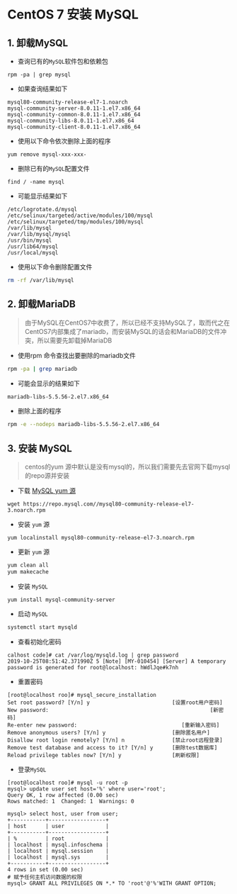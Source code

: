 # CentOS 7 安装 MySQL

## 1. 卸载MySQL

- 查询已有的`MySQL`软件包和依赖包

```shell
rpm -pa | grep mysql
```

- 如果查询结果如下

```shell
mysql80-community-release-el7-1.noarch
mysql-community-server-8.0.11-1.el7.x86_64
mysql-community-common-8.0.11-1.el7.x86_64
mysql-community-libs-8.0.11-1.el7.x86_64
mysql-community-client-8.0.11-1.el7.x86_64
```

- 使用以下命令依次删除上面的程序

```shell
yum remove mysql-xxx-xxx-
```

- 删除已有的`MySQL`配置文件

```shell
find / -name mysql
```

- 可能显示结果如下

```shell
/etc/logrotate.d/mysql
/etc/selinux/targeted/active/modules/100/mysql
/etc/selinux/targeted/tmp/modules/100/mysql
/var/lib/mysql
/var/lib/mysql/mysql
/usr/bin/mysql
/usr/lib64/mysql
/usr/local/mysql
```

- 使用以下命令删除配置文件

```sh
rm -rf /var/lib/mysql
```

## 2.  **卸载MariaDB** 

> 由于MySQL在CentOS7中收费了，所以已经不支持MySQL了，取而代之在CentOS7内部集成了mariadb，而安装MySQL的话会和MariaDB的文件冲突，所以需要先卸载掉MariaDB

-  使用rpm 命令查找出要删除的mariadb文件 

```sh
rpm -pa | grep mariadb
```

- 可能会显示的结果如下

```sh
mariadb-libs-5.5.56-2.el7.x86_64
```

- 删除上面的程序

```sh
rpm -e --nodeps mariadb-libs-5.5.56-2.el7.x86_64
```

## 3. 安装 MySQL

> centos的yum 源中默认是没有mysql的，所以我们需要先去官网下载mysql的repo源并安装

- 下载 [MySQL yum 源](https://dev.mysql.com/downloads/repo/yum/)

```shell
wget https://repo.mysql.com//mysql80-community-release-el7-3.noarch.rpm
```

- 安装 `yum` 源

```shell
yum localinstall mysql80-community-release-el7-3.noarch.rpm
```

- 更新 `yum` 源

```sh
yum clean all
yum makecache
```

- 安装 `MySQL`

```shell
yum install mysql-community-server
```

- 启动 `MySQL`

```sh
systemctl start mysqld
```

- 查看初始化密码

```shell
calhost code]# cat /var/log/mysqld.log | grep password
2019-10-25T08:51:42.371990Z 5 [Note] [MY-010454] [Server] A temporary password is generated for root@localhost: hWdlJqe#k7nh
```

- 重置密码

```shell
[root@localhost roo]# mysql_secure_installation
Set root password? [Y/n] y                          [设置root用户密码]
New password:                                                   [新密码]
Re-enter new password:                                 [重新输入密码]
Remove anonymous users? [Y/n] y                     [删除匿名用户]
Disallow root login remotely? [Y/n] n               [禁止root远程登录]
Remove test database and access to it? [Y/n] y      [删除test数据库]
Reload privilege tables now? [Y/n] y                [刷新权限]
```

- 登录`MySQL`

```mysql
[root@localhost roo]# mysql -u root -p
mysql> update user set host='%' where user='root';
Query OK, 1 row affected (0.00 sec)
Rows matched: 1  Changed: 1  Warnings: 0

mysql> select host, user from user;
+-----------+------------------+
| host      | user             |
+-----------+------------------+
| %         | root             |
| localhost | mysql.infoschema |
| localhost | mysql.session    |
| localhost | mysql.sys        |
+-----------+------------------+
4 rows in set (0.00 sec)
# 赋予任何主机访问数据的权限
mysql> GRANT ALL PRIVILEGES ON *.* TO 'root'@'%'WITH GRANT OPTION;
```
